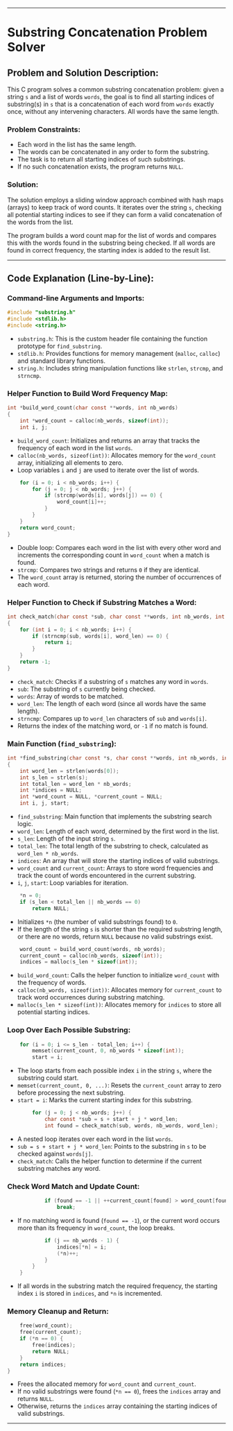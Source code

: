
---

# Substring Concatenation Problem Solver

## Problem and Solution Description:

This C program solves a common substring concatenation problem: given a string `s` and a list of words `words`, the goal is to find all starting indices of substring(s) in `s` that is a concatenation of each word from `words` exactly once, without any intervening characters. All words have the same length.

### Problem Constraints:
- Each word in the list has the same length.
- The words can be concatenated in any order to form the substring.
- The task is to return all starting indices of such substrings.
- If no such concatenation exists, the program returns `NULL`.

### Solution:
The solution employs a sliding window approach combined with hash maps (arrays) to keep track of word counts. It iterates over the string `s`, checking all potential starting indices to see if they can form a valid concatenation of the words from the list.

The program builds a word count map for the list of words and compares this with the words found in the substring being checked. If all words are found in correct frequency, the starting index is added to the result list.

---

## Code Explanation (Line-by-Line):

### Command-line Arguments and Imports:

```c
#include "substring.h"
#include <stdlib.h>
#include <string.h>
```
- `substring.h`: This is the custom header file containing the function prototype for `find_substring`.
- `stdlib.h`: Provides functions for memory management (`malloc`, `calloc`) and standard library functions.
- `string.h`: Includes string manipulation functions like `strlen`, `strcmp`, and `strncmp`.

### Helper Function to Build Word Frequency Map:

```c
int *build_word_count(char const **words, int nb_words)
{
    int *word_count = calloc(nb_words, sizeof(int));
    int i, j;
```
- `build_word_count`: Initializes and returns an array that tracks the frequency of each word in the list `words`.
- `calloc(nb_words, sizeof(int))`: Allocates memory for the `word_count` array, initializing all elements to zero.
- Loop variables `i` and `j` are used to iterate over the list of words.

```c
    for (i = 0; i < nb_words; i++) {
        for (j = 0; j < nb_words; j++) {
            if (strcmp(words[i], words[j]) == 0) {
                word_count[i]++;
            }
        }
    }
    return word_count;
}
```
- Double loop: Compares each word in the list with every other word and increments the corresponding count in `word_count` when a match is found.
- `strcmp`: Compares two strings and returns `0` if they are identical.
- The `word_count` array is returned, storing the number of occurrences of each word.

### Helper Function to Check if Substring Matches a Word:

```c
int check_match(char const *sub, char const **words, int nb_words, int word_len)
{
    for (int i = 0; i < nb_words; i++) {
        if (strncmp(sub, words[i], word_len) == 0) {
            return i;
        }
    }
    return -1;
}
```
- `check_match`: Checks if a substring of `s` matches any word in `words`.
- `sub`: The substring of `s` currently being checked.
- `words`: Array of words to be matched.
- `word_len`: The length of each word (since all words have the same length).
- `strncmp`: Compares up to `word_len` characters of `sub` and `words[i]`.
- Returns the index of the matching word, or `-1` if no match is found.

### Main Function (`find_substring`):

```c
int *find_substring(char const *s, char const **words, int nb_words, int *n)
{
    int word_len = strlen(words[0]);
    int s_len = strlen(s);
    int total_len = word_len * nb_words;
    int *indices = NULL;
    int *word_count = NULL, *current_count = NULL;
    int i, j, start;
```
- `find_substring`: Main function that implements the substring search logic.
- `word_len`: Length of each word, determined by the first word in the list.
- `s_len`: Length of the input string `s`.
- `total_len`: The total length of the substring to check, calculated as `word_len * nb_words`.
- `indices`: An array that will store the starting indices of valid substrings.
- `word_count` and `current_count`: Arrays to store word frequencies and track the count of words encountered in the current substring.
- `i`, `j`, `start`: Loop variables for iteration.

```c
    *n = 0;
    if (s_len < total_len || nb_words == 0)
        return NULL;
```
- Initializes `*n` (the number of valid substrings found) to `0`.
- If the length of the string `s` is shorter than the required substring length, or there are no words, return `NULL` because no valid substrings exist.

```c
    word_count = build_word_count(words, nb_words);
    current_count = calloc(nb_words, sizeof(int));
    indices = malloc(s_len * sizeof(int));
```
- `build_word_count`: Calls the helper function to initialize `word_count` with the frequency of words.
- `calloc(nb_words, sizeof(int))`: Allocates memory for `current_count` to track word occurrences during substring matching.
- `malloc(s_len * sizeof(int))`: Allocates memory for `indices` to store all potential starting indices.

### Loop Over Each Possible Substring:

```c
    for (i = 0; i <= s_len - total_len; i++) {
        memset(current_count, 0, nb_words * sizeof(int));
        start = i;
```
- The loop starts from each possible index `i` in the string `s`, where the substring could start.
- `memset(current_count, 0, ...)`: Resets the `current_count` array to zero before processing the next substring.
- `start = i`: Marks the current starting index for this substring.

```c
        for (j = 0; j < nb_words; j++) {
            char const *sub = s + start + j * word_len;
            int found = check_match(sub, words, nb_words, word_len);
```
- A nested loop iterates over each word in the list `words`.
- `sub = s + start + j * word_len`: Points to the substring in `s` to be checked against `words[j]`.
- `check_match`: Calls the helper function to determine if the current substring matches any word.

### Check Word Match and Update Count:

```c
            if (found == -1 || ++current_count[found] > word_count[found])
                break;
```
- If no matching word is found (`found == -1`), or the current word occurs more than its frequency in `word_count`, the loop breaks.
  
```c
            if (j == nb_words - 1) {
                indices[*n] = i;
                (*n)++;
            }
        }
    }
```
- If all words in the substring match the required frequency, the starting index `i` is stored in `indices`, and `*n` is incremented.

### Memory Cleanup and Return:

```c
    free(word_count);
    free(current_count);
    if (*n == 0) {
        free(indices);
        return NULL;
    }
    return indices;
}
```
- Frees the allocated memory for `word_count` and `current_count`.
- If no valid substrings were found (`*n == 0`), frees the `indices` array and returns `NULL`.
- Otherwise, returns the `indices` array containing the starting indices of valid substrings.

---
